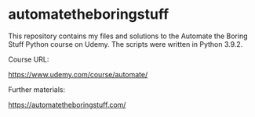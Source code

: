 # automatetheboringstuff

This repository contains my files and solutions to the Automate the Boring Stuff Python course on Udemy.
The scripts were written in Python 3.9.2.


Course URL:

https://www.udemy.com/course/automate/

Further materials:

https://automatetheboringstuff.com/